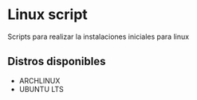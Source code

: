 # Linux script 

Scripts para realizar la instalaciones iniciales para linux

## Distros disponibles 

- ARCHLINUX
- UBUNTU LTS
